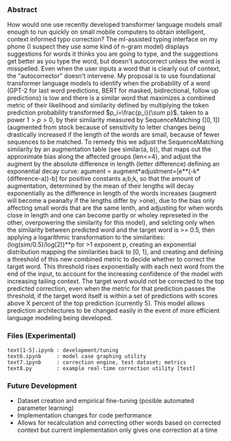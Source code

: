### Abstract
How would one use recently developed transformer language models small enough to run quickly on small mobile computers to obtain intelligent, context informed typo correction? The ml-assisted typing interface on my phone (I suspect they use some kind of n-gram model) displays suggestions for words it thinks you are going to type, and the suggestions get better as you type the word, but doesn't autocorrect unless the word is misspelled. Even when the user inputs a word that is clearly out of context, the "autocorrector" doesn't intervene. My proposal is to use foundational transformer language models to identify when the probability of a word (GPT-2 for last word predictions, BERT for masked, bidirectional, follow up predictions) is low and there is a similar word that maximizes a combined metric of their likelihood and similarity defined by multiplying the token prediction probability transformed $p_i=\frac{p_i}{\sum p}$, taken to a power $1>p>0$, by their similarity measured by SequenceMatching ($[0, 1]$) (augmented from stock because of sensitivity to letter changes being drastically increased if the length of the words are small, because of fewer sequences to be matched. To remedy this we adjust the SequenceMatching similarity by an augmentation table (see similar(a, b)), that maps out the approximate bias along the affected groups (len<=4), and adjust the augment by the absolute difference in length (letter difference) defining an exponential decay curve: agument = augment\*adjustment=[e**(-k*(difference-a))-b] for positive constants a;b;k, so that the amount of augmentation, determined by the mean of their lengths will decay exponentially as the difference in length of the words increases (augment will become a peanalty if the lengths differ by >one), due to the bias only affecting small words that are the same lenth, and adjusting for when words close in length and one can become partly or wholey represeted in the other, overpowering the similarity for this model), and selcting only when the similarity between predicted word and the target word is >= 0.5, then applying a logarithmic transformation to the similarities: (log(sim/0.5)/log(2))**p for >1 exponent p, creating an exponential distribution mapping the similarities back to [0, 1], and creating and defining a threshold of this new combined metric to decide whether to correct the target word. This threshold rises exponentially with each next word from the end of the input, to account for the increasing confidence of the model with increasing tailing context. The target word would not be corrected to the top predicted correction, even when the metric for that prediction passes the threshold, if the target word itself is within a set of predictions with scores above X percent of the top prediction (currently 5). This model allows prediction architectures to be changed easily in the event of more efficient language modeling being developed.

### Files (Experimental)
```
text[1-5].ipynb : development/tuning
text6.ipynb     : model case graphing utility
text7.ipynb     : correction engine, test dataset; metrics
text8.py        : example real-time correction utility [test]
```
### Future Development
* Dataset creation and empirical fine-tuning (posible automated parameter learning)
* Implementation changes for code performance
* Allows for recalculation and correcting other words based on corrected context but current implementation only gives one correction at a time
